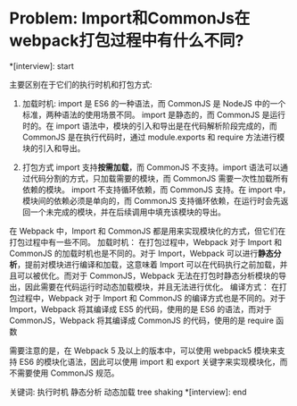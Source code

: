 # Problem: Import和CommonJs在webpack打包过程中有什么不同?

*[interview]: start

主要区别在于它们的执行时机和打包方式:
1. 加载时机:
import 是 ES6 的一种语法，而 CommonJS 是 NodeJS 中的一个标准，两种语法的使用场景不同。
import 是静态的，而 CommonJS 是运行时的。在 import 语法中，模块的引入和导出是在代码解析阶段完成的，而 CommonJS 是在执行代码时，通过 module.exports 和 require 方法进行模块的引入和导出。

2. 打包方式
import 支持**按需加载**，而 CommonJS 不支持。import 语法可以通过代码分割的方式，只加载需要的模块，而 CommonJS 需要一次性加载所有依赖的模块。
import 不支持循环依赖，而 CommonJS 支持。在 import 中，模块间的依赖必须是单向的，而 CommonJS 支持循环依赖，在运行时会先返回一个未完成的模块，并在后续调用中填充该模块的导出。

在 Webpack 中，Import 和 CommonJS 都是用来实现模块化的方式，但它们在打包过程中有一些不同。
加载时机：
在打包过程中，Webpack 对于 Import 和 CommonJS 的加载时机也是不同的。对于 Import，Webpack 可以进行**静态分析**，提前对模块进行编译和加载，这意味着 Import 可以在代码执行之前加载，并且可以被优化。而对于 CommonJS，Webpack 无法在打包时静态分析模块的导出，因此需要在代码运行时动态加载模块，并且无法进行优化。
编译方式：
在打包过程中，Webpack 对于 Import 和 CommonJS 的编译方式也是不同的。对于 Import，Webpack 将其编译成 ES5 的代码，使用的是 ES6 的语法，而对于 CommonJS，Webpack 将其编译成 CommonJS 的代码，使用的是 require 函数

需要注意的是，在 Webpack 5 及以上的版本中，可以使用 webpack5 模块来支持 ES6 的模块化语法，因此可以使用 import 和 export 关键字来实现模块化，而不需要使用 CommonJS 规范。

关键词: 执行时机 静态分析 动态加载 tree shaking
*[interview]: end
